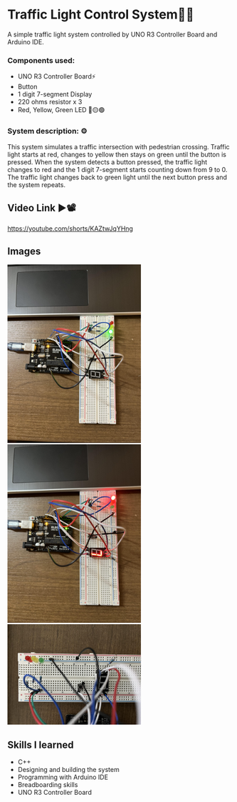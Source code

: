# Traffic Light Control System🚦🚸

A simple traffic light system controlled by UNO R3 Controller Board and Arduino IDE. 
### Components used:
 - UNO R3 Controller Board⚡
 - Button 
 - 1 digit 7-segment Display
 - 220 ohms resistor x 3
 - Red, Yellow, Green LED 🔴🟡🟢



### System description: ⚙️
This system simulates a traffic intersection with pedestrian crossing. Traffic light starts at red, changes to yellow then stays on green until the button is pressed. When the system detects a button pressed, the traffic light changes to red and the 1 digit 7-segment starts counting down from 9 to 0. The traffic light changes back to green light until the next button press and the system repeats. 

## Video Link ▶️📽️
https://youtube.com/shorts/KAZtwJqYHng 

## Images

<img style="center" src="./image/green_light.jpg" width="300px"/> <img style="center" src="./image/red_countdown.jpg" width="300px"/> <img style="center" src="./image/closeup.jpg" width="300px"/>

## Skills I learned
- C++
- Designing and building the system
- Programming with Arduino IDE
- Breadboarding skills
- UNO R3 Controller Board

